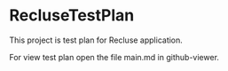 # RecluseTestPlan
This project is test plan for Recluse application.

For view test plan open the file main.md in github-viewer.

